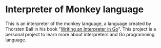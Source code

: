 # Interpreter of Monkey language

This is an interpreter of the monkey language, a language created by Thorsten Ball in his book "[Writing an Interpreter in Go](https://interpreterbook.com/)".
This project is a personal project to learn more about interpreters and Go programming language.
